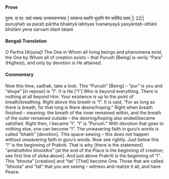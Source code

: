 #### Prose 

पुरुष: स पर: पार्थ भक्त्या लभ्यस्त्वनन्यया |
यस्यान्त:स्थानि भूतानि येन सर्वमिदं ततम् || 22||
puruṣhaḥ sa paraḥ pārtha bhaktyā labhyas tvananyayā
yasyāntaḥ-sthāni bhūtāni yena sarvam idaṁ tatam

 #### Bengali Translation 

O Partha [Arjuna]! The One in Whom all living beings and phenomena exist, the One by Whom all of creation exists – that Purush [Being] is verily “Para” (Highest), and only by devotion is He attained. 

 #### Commentary 

Now this time, sadhak, take a look. This “Purush” [Being] – “pur” is you and “shuye” [in repose] is “I”. It is He [“I”] Who is beyond everything. There is nothing at all beyond Him. Your existence is up to the point of breath/breathing. Right above this breath is “I”. It is said, “For as long as there is breath, for that long is there desire/hoping.” Right when breath finished – meaning: the breath of the inner remained within, and the breath of the outer remained outside – the desiring/hoping also ended/became satisfied. Right then, I became “I”. “I” is “Purush.” With devotion that goes to nothing else, one can become “I”. The unwavering faith in guru’s words is called “bhakti” [devotion]. This space-sewing – this does not happen without unwavering faith in guru’s words. Now see rightly. Just below this “I” is the beginning of Prakriti. That is why [there is the statement] “antahsthAni bhootAni” [at the end of the Place is the beginning of creation; see first line of sloka above]. And just above Prakriti is the beginning of “I”. This “bhoota” [creation] and “tat” [That] become One. Those that are called “bhoota” and “tat” that you are seeing – witness and realize it all, and have Peace.